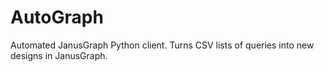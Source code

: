 # AutoGraph

Automated JanusGraph Python client.  Turns CSV lists of queries into new designs in JanusGraph.